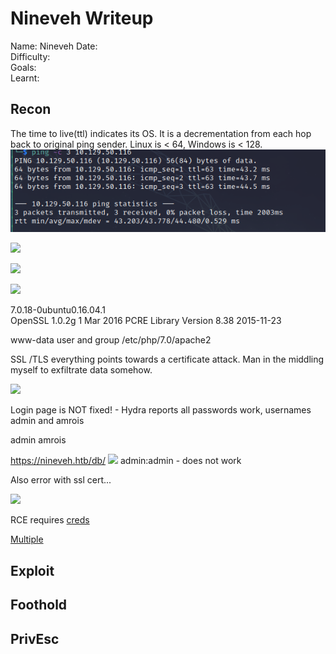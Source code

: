 # Nineveh Writeup
Name: Nineveh
Date:  
Difficulty:  
Goals:  
Learnt:

## Recon

The time to live(ttl) indicates its OS. It is a decrementation from each hop back to original ping sender. Linux is < 64, Windows is < 128.
![ping](Screenshots/ping.png)

![](phpinfoinnikto.png)

![](vhosts.png)

![](blogworxdb.png)

7.0.18-0ubuntu0.16.04.1  
OpenSSL 1.0.2g 1 Mar 2016
PCRE Library Version 8.38 2015-11-23
  
www-data user and group
/etc/php/7.0/apache2

SSL /TLS everything points towards a certificate attack. Man in the middling myself to exfiltrate data somehow.



![](comments.png)


Login page is NOT fixed! - Hydra reports all passwords work, usernames admin and amrois

admin
amrois

https://nineveh.htb/db/
![](phpliteadmin.png)
admin:admin - does not work

Also error with ssl cert...

![](multipleVulnsforphpliteadmin.png)

RCE requires [creds](https://www.exploit-db.com/exploits/24044)

[Multiple](https://www.exploit-db.com/exploits/39714)




## Exploit

## Foothold

## PrivEsc

      
